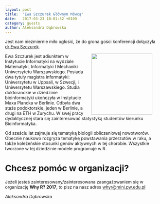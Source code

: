 ```yaml
---
layout: post
title:  "Ewa Szczurek Głównym Mówcą"
date:   2017-03-23 10:01:32 +0100
category: guests
author: Aleksandra Dąbrowska
---
```

Jest nam niezmiernie miło ogłosić, że do grona gości konferencji dołączyła [dr Ewa Szczurek](https://www.mimuw.edu.pl/~szczurek/).

<img src="https://github.com/whyR-conference/blog/blob/master/img/Ewa%20Szczurek.jpg?raw=true" align="right" height="200px" hspace="20"> 

Ewa Szczurek jest adiunktem w Instytucie Informatyki na wydziale Matematyki, Informatyki I Mechaniki Uniwersytetu Warszawskiego. Posiada dwa tytuły magistra informatyki: Uniwersytetu w Uppsali, w Szwecji, i Uniwersytetu Warszawskiego. Studia doktoranckie w dziedzinie bioinformatyki ukończyła w Instytucie Maxa Plancka w Berlinie. Odbyła dwa staże podoktorskie, jeden w Berlinie, a drugi na ETH w Zurychu. W swej pracy dydaktycznej stara się zainteresować statystyką studentów kierunku Bioinformatyka.


Od sześciu lat zajmuje się tematyką biologii obliczeniowej nowotworów. Obecnie naukowo rozgryza tematykę powstawania przerzutów w raku, a także koleżeńskie stosunki genów aktywnych w tej chorobie. Wszystkie tworzone w tej dziedzinie modele programuje w R. 

# Chcesz pomóc w organizacji?

Jeżeli jesteś zainteresowany/zainteresowana zaangażowaniem się w organizację **Why R? 2017**, to pisz na nasz adres [whyr@mini.pw.edu.pl](mailto:whyr@mini.pw.edu.pl)


*Aleksandra Dąbrowska* 